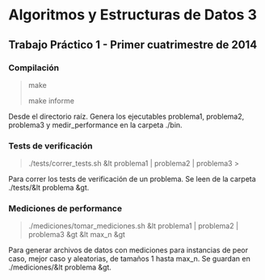 # Algoritmos y Estructuras de Datos 3
## Trabajo Práctico 1 - Primer cuatrimestre de 2014

### Compilación
> make
>
> make informe

Desde el directorio raíz. Genera los ejecutables problema1, problema2, problema3 y medir_performance en la carpeta ./bin.

### Tests de verificación
> ./tests/correr_tests.sh &lt problema1 | problema2 | problema3 &gt;

Para correr los tests de verificación de un problema. Se leen de la carpeta ./tests/&lt problema &gt.

### Mediciones de performance
> ./mediciones/tomar_mediciones.sh &lt problema1 | problema2 | problema3 &gt &lt max_n &gt

Para generar archivos de datos con mediciones para instancias de peor caso, mejor caso y aleatorias, de tamaños 1 hasta max_n. Se guardan en ./mediciones/&lt problema &gt.